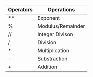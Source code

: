 

| Operators | Operations        |
| --------- | ----------------- |
| **        | Exponent          |
| %         | Modulus/Remainder |
| //        | Integer Divison   |
| /         | Division          |
| *         | Multiplication    |
| -         | Substraction      |
| +         | Addition          |
